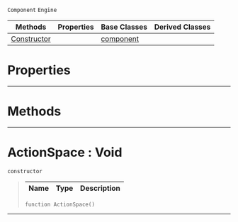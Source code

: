  `Component` `Engine`



|Methods|Properties|Base Classes|Derived Classes|
|---|---|---|---|
|[ Constructor](actionspace.md#actionspace-void)| |[component](component.md)| |


 #  Properties


---  
 #  Methods


---  
 #  ActionSpace : Void

 `constructor`

> 
> |Name|Type|Description|
> |---|---|---|
> ``` lang=cpp, name=Nada
> function ActionSpace()
> ``` 


---  
 

 